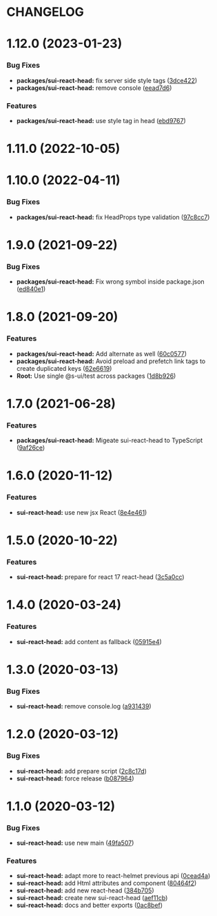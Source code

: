 # CHANGELOG

# 1.12.0 (2023-01-23)


### Bug Fixes

* **packages/sui-react-head:** fix server side style tags ([3dce422](https://github.com/SUI-Components/sui/commit/3dce422c441c52efb07f26a22aea8ab060075c8f))
* **packages/sui-react-head:** remove console ([eead7d6](https://github.com/SUI-Components/sui/commit/eead7d653865ddbcdf1d9e6b104158db04d6ef2b))


### Features

* **packages/sui-react-head:** use style tag in head ([ebd9767](https://github.com/SUI-Components/sui/commit/ebd97670fc571d2b28524acb2f9d0b617f000121))



# 1.11.0 (2022-10-05)



# 1.10.0 (2022-04-11)


### Bug Fixes

* **packages/sui-react-head:** fix HeadProps type validation ([97c8cc7](https://github.com/SUI-Components/sui/commit/97c8cc725aced9975cabb16a9110a376e6145450))



# 1.9.0 (2021-09-22)


### Bug Fixes

* **packages/sui-react-head:** Fix wrong symbol inside package.json ([ed840e1](https://github.com/SUI-Components/sui/commit/ed840e156dd4d92996031056326d8372a06f91aa))



# 1.8.0 (2021-09-20)


### Features

* **packages/sui-react-head:** Add alternate as well ([60c0577](https://github.com/SUI-Components/sui/commit/60c05779ad65cd1b238c607e5a18636a191bd3bc))
* **packages/sui-react-head:** Avoid preload and prefetch link tags to create duplicated keys ([62e6619](https://github.com/SUI-Components/sui/commit/62e66199f5030bccce7b0c5aa991538e7e4f88bc))
* **Root:** Use single @s-ui/test across packages ([1d8b926](https://github.com/SUI-Components/sui/commit/1d8b926e727cab44d599767ee13076bc451663bc))



# 1.7.0 (2021-06-28)


### Features

* **packages/sui-react-head:** Migeate sui-react-head to TypeScript ([9af26ce](https://github.com/SUI-Components/sui/commit/9af26ce59880cdf96e6b359101ebb9025fc84cc3))



# 1.6.0 (2020-11-12)


### Features

* **sui-react-head:** use new jsx React ([8e4e461](https://github.com/SUI-Components/sui/commit/8e4e4611e35806a5081c33a6aafb63a848d961ca))



# 1.5.0 (2020-10-22)


### Features

* **sui-react-head:** prepare for react 17 react-head ([3c5a0cc](https://github.com/SUI-Components/sui/commit/3c5a0ccda307c497cbfb3fa4c9b3a93392441a7d))



# 1.4.0 (2020-03-24)


### Features

* **sui-react-head:** add content as fallback ([05915e4](https://github.com/SUI-Components/sui/commit/05915e4fb28f5cdaec4c0d1c438425821feba9b4))



# 1.3.0 (2020-03-13)


### Bug Fixes

* **sui-react-head:** remove console.log ([a931439](https://github.com/SUI-Components/sui/commit/a931439001c8471fec05567ee20ee3bb98e504e1))



# 1.2.0 (2020-03-12)


### Bug Fixes

* **sui-react-head:** add prepare script ([2c8c17d](https://github.com/SUI-Components/sui/commit/2c8c17d7eda66e8e043c520f0affd11dd2b935d7))
* **sui-react-head:** force release ([b087964](https://github.com/SUI-Components/sui/commit/b08796486a8c845c2cd1c821749a16d7698581d6))



# 1.1.0 (2020-03-12)


### Bug Fixes

* **sui-react-head:** use new main ([49fa507](https://github.com/SUI-Components/sui/commit/49fa507569f5c1b9b5d42f13e09a5cc10945d9be))


### Features

* **sui-react-head:** adapt more to react-helmet previous api ([0cead4a](https://github.com/SUI-Components/sui/commit/0cead4ac1f7e78b0333fe669fb5783debe82c15a))
* **sui-react-head:** add Html attributes and component ([80464f2](https://github.com/SUI-Components/sui/commit/80464f2ebbf7e131524068f1e6ea9fd4a65bcc1c))
* **sui-react-head:** add new react-head ([384b705](https://github.com/SUI-Components/sui/commit/384b705639f61f43a344973f1574b65abe8c1f4c))
* **sui-react-head:** create new sui-react-head ([aef11cb](https://github.com/SUI-Components/sui/commit/aef11cb29ffce59d3d0c71def943d5a0a6ef485b))
* **sui-react-head:** docs and better exports ([0ac8bef](https://github.com/SUI-Components/sui/commit/0ac8befbd36bb585c2b650a47652453b26c712b5))



